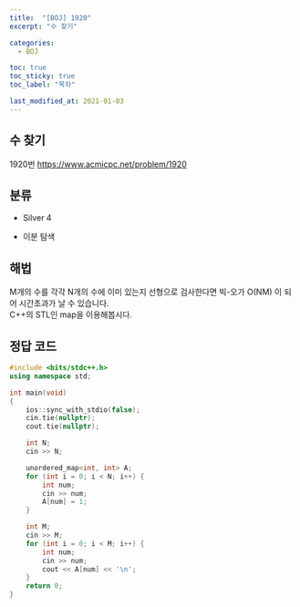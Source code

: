 ```yaml
---
title:  "[BOJ] 1920"
excerpt: "수 찾기"

categories:
  - BOJ

toc: true
toc_sticky: true
toc_label: "목차"

last_modified_at: 2021-01-03
---
```


## 수 찾기

1920번 <https://www.acmicpc.net/problem/1920>

## 분류
* Silver 4

* 이분 탐색

## 해법
M개의 수를 각각 N개의 수에 이미 있는지 선형으로 검사한다면 빅-오가 O(NM) 이 되어 시간초과가 날 수 있습니다.<br>
C++의 STL인 map을 이용해봅시다.

## 정답 코드
```cpp
#include <bits/stdc++.h>
using namespace std;

int main(void)
{
    ios::sync_with_stdio(false);
    cin.tie(nullptr);
    cout.tie(nullptr);

    int N;
    cin >> N;

    unordered_map<int, int> A;
    for (int i = 0; i < N; i++) {
        int num;
        cin >> num;
        A[num] = 1;
    }

    int M;
    cin >> M;
    for (int i = 0; i < M; i++) {
        int num; 
        cin >> num;
        cout << A[num] << '\n';
    }
    return 0;
}
```
